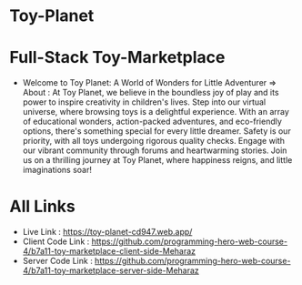 # Toy-Planet 

# Full-Stack Toy-Marketplace 

* Welcome to Toy Planet: A World of Wonders for Little Adventurer
=> About : At Toy Planet, we believe in the boundless joy of play and its power to inspire creativity in children's lives. Step into our virtual universe, where browsing toys is a delightful experience. With an array of educational wonders, action-packed adventures, and eco-friendly options, there's something special for every little dreamer. Safety is our priority, with all toys undergoing rigorous quality checks. Engage with our vibrant community through forums and heartwarming stories. Join us on a thrilling journey at Toy Planet, where happiness reigns, and little imaginations soar!

# All Links
* Live Link : https://toy-planet-cd947.web.app/
* Client Code Link : https://github.com/programming-hero-web-course-4/b7a11-toy-marketplace-client-side-Meharaz
* Server Code Link : https://github.com/programming-hero-web-course-4/b7a11-toy-marketplace-server-side-Meharaz

